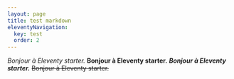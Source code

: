 ```yaml
---
layout: page
title: test markdown
eleventyNavigation:
  key: test
  order: 2
---
```


_Bonjour à Eleventy starter._
**Bonjour à Eleventy starter.**
**_Bonjour à Eleventy starter._**
~~Bonjour à Eleventy starter.~~